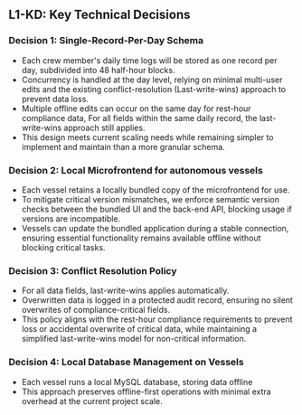 ## L1-KD: Key Technical Decisions


### Decision 1: Single-Record-Per-Day Schema

- Each crew member's daily time logs will be stored as one record per day, subdivided into 48 half-hour blocks.  
- Concurrency is handled at the day level, relying on minimal multi-user edits and the existing conflict-resolution (Last-write-wins) approach to prevent data loss.  
- Multiple offline edits can occur on the same day for rest-hour compliance data, For all fields within the same daily record, the last-write-wins approach still applies.  
- This design meets current scaling needs while remaining simpler to implement and maintain than a more granular schema.

### Decision 2: Local Microfrontend for autonomous vessels

- Each vessel retains a locally bundled copy of the microfrontend for use.  
- To mitigate critical version mismatches, we enforce semantic version checks between the bundled UI and the back-end API, blocking usage if versions are incompatible.  
- Vessels can update the bundled application during a stable connection, ensuring essential functionality remains available offline without blocking critical tasks.

### Decision 3: Conflict Resolution Policy

- For all data fields, last-write-wins applies automatically.  
- Overwritten data is logged in a protected audit record, ensuring no silent overwrites of compliance-critical fields.  
- This policy aligns with the rest-hour compliance requirements to prevent loss or accidental overwrite of critical data, while maintaining a simplified last-write-wins model for non-critical information.

### Decision 4: Local Database Management on Vessels

- Each vessel runs a local MySQL database, storing data offline   
- This approach preserves offline-first operations with minimal extra overhead at the current project scale.

